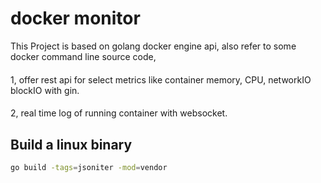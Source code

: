 # docker monitor

This Project is based on golang docker engine api, also refer to some docker command line source code,
####

1, offer rest api for select metrics like container memory, CPU, networkIO  blockIO  with gin.
####
2, real time log of running container with websocket.

## Build a linux binary

```sh
go build -tags=jsoniter -mod=vendor
```
